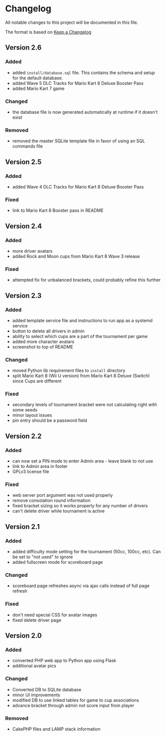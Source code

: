 # Changelog

All notable changes to this project will be documented in this file.

The format is based on [Keep a Changelog](https://keepachangelog.com/en/1.0.0/)

## Version 2.6

### Added

- added `install/database.sql` file. This contains the schema and setup for the default database.
- added Wave 5 DLC Tracks for Mario Kart 8 Deluxe Booster Pass
- added Mario Kart 7 game

### Changed

- the database file is now generated automatically at runtime if it doesn't exist

### Removed

- removed the master SQLite template file in favor of using an SQL commands file

## Version 2.5

### Added

- added Wave 4 DLC Tracks for Mario Kart 8 Deluxe Booster Pass

### Fixed

- link to Mario Kart 8 Booster pass in README

## Version 2.4

### Added

- more driver avatars
- added Rock and Moon cups from Mario Kart 8 Wave 3 release

### Fixed

- attempted fix for unbalanced brackets, could probably refine this further

## Version 2.3

### Added

- added template service file and instructions to run app as a systemd service
- button to delete all drivers in admin
- ability to select which cups are a part of the tournament per game
- added more character avatars
- screenshot to top of README

### Changed

- moved Python lib requirement files to `install` directory
- split Mario Kart 8 (Wii U version) from Mario Kart 8 Deluxe (Switch) since Cups are different

### Fixed

- secondary levels of tournament bracket were not calculating right with some seeds
- minor layout issues
- pin entry should be a password field

## Version 2.2

### Added

- can now set a PIN mode to enter Admin area - leave blank to not use
- link to Admin area in footer
- GPLv3 license file

### Fixed

- web server port argument was not used properly
- remove consolation round information
- fixed bracket sizing so it works properly for any number of drivers
- can't delete driver while tournament is active

## Version 2.1

### Added

- added difficulty mode setting for the tournament (50cc, 100cc, etc). Can be set to "not used" to ignore
- added fullscreen mode for scoreboard page

### Changed

- scoreboard page refreshes async via ajax calls instead of full page refresh

### Fixed

- don't need special CSS for avatar images
- fixed delete driver page

## Version 2.0

### Added

- converted PHP web app to Python app using Flask
- additional avatar pics

### Changed

- Converted DB to SQLite database
- minor UI improvements
- modified DB to use linked tables for game to cup associations
- advance bracket through admin not score input from player

### Removed

- CakePHP files and LAMP stack information
